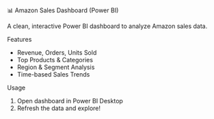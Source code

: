 📊 Amazon Sales Dashboard (Power BI)

A clean, interactive Power BI dashboard to analyze Amazon sales data.

 Features
- Revenue, Orders, Units Sold
- Top Products & Categories
- Region & Segment Analysis
- Time-based Sales Trends

Usage
1. Open dashboard in Power BI Desktop  
2. Refresh the data and explore!


